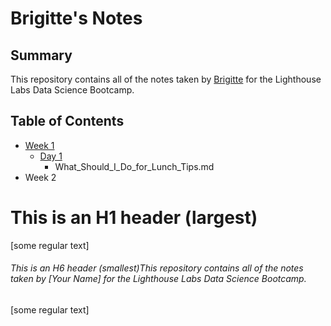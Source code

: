 # Brigitte's Notes

## Summary
This repository contains all of the notes taken by [Brigitte](https://github.com/brigittesullivan) for the Lighthouse Labs Data Science Bootcamp.

## Table of Contents

* [Week 1](/Week_1)
  * [Day 1](/Week_1/Day_1)
    * What_Should_I_Do_for_Lunch_Tips.md
* Week 2



# This is an H1 header (largest)
[some regular text]
###### This is an H6 header (smallest)This repository contains all of the notes taken by [Your Name] for the Lighthouse Labs Data Science Bootcamp.

[some regular text]
